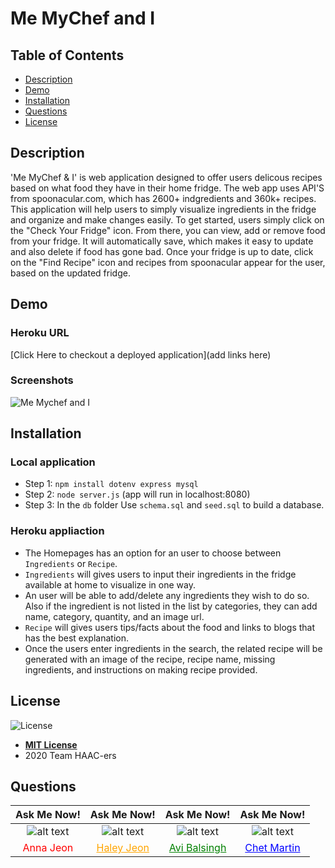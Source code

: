 # Me MyChef and I

## Table of Contents
- [Description](#description)
- [Demo](#demo)
- [Installation](#installation)  
- [Questions](#questions)
- [License](#license)

## Description
'Me MyChef & I' is web application designed to offer users delicous recipes based on what food they have in their home fridge. The web app uses API'S from spoonacular.com, which has 2600+ indgredients and 360k+ recipes. This application will help users to simply visualize ingredients in the fridge and organize and make changes easily. To get started, users simply click on the "Check Your Fridge" icon. From there, you can view, add or remove food from your fridge. It will automatically save, which makes it easy to update and also delete if food has gone bad. Once your fridge is up to date, click on the "Find Recipe" icon and recipes from spoonacular appear for the user, based on the updated fridge.

## Demo
### Heroku URL
[Click Here to checkout a deployed application](add links here)

### Screenshots
![Me Mychef and I](addscreenshotshere.png)

## Installation
### Local application 
- Step 1: `npm install dotenv express mysql`
- Step 2: `node server.js` (app will run in localhost:8080)
- Step 3: In the `db` folder Use `schema.sql` and `seed.sql` to build a database.

### Heroku appliaction
- The Homepages has an option for an user to choose between `Ingredients` or `Recipe`.
- `Ingredients` will gives users to input their ingredients in the fridge available at home to visualize in one way.
- An user will be able to add/delete any ingredients they wish to do so. Also if the ingredient is not listed in the list by categories, they can add name, category, quantity, and an image url.
- `Recipe` will gives users tips/facts about the food and links to blogs that has the best explanation.
- Once the users enter ingredients in the search, the related recipe will be generated with an image of the recipe, recipe name, missing ingredients, and instructions on making recipe provided.

## License
![License](https://img.shields.io/badge/License-MIT%20License-blue)
- **[MIT License](https://opensource.org/licenses/MIT)** 
- 2020 Team HAAC-ers

## Questions
| Ask Me Now! | Ask Me Now! | Ask Me Now! | Ask Me Now! |
| :---: | :---: | :---: | :---: |
| ![alt text](https://avatars0.githubusercontent.com/u/65268642?s=460&u=bd568c7596e7f6c9585caeb89e88b084e56c21f9&v=4 "Github Profile Picture") | ![alt text](https://avatars3.githubusercontent.com/u/63874445?s=460&u=002d392fd3ed13215f1c72eec6952f72b24bc516&v=4 "Github Profile Picture") | ![alt text](https://media.discordapp.net/attachments/730118992714399874/730120549740838962/Avi.jpg?width=498&height=498 "Github Profile Picture") | ![alt text](https://avatars1.githubusercontent.com/u/63617922?s=460&u=40a42e2aa11ac5027beef3caa9279981244347b5&v=4 "Github Profile Picture") |
| <a style="text-decoration: none; color: red" href="https://github.com/nuleeannajeon" target="_blank">Anna Jeon</a> | <a style="color: orange" href="https://github.com/tndus604" target="_blank">Haley Jeon</a> | <a style="color: green" href="https://github.com/Spntrx" target="_blank">Avi Balsingh</a> | <a style="color: blue" href="https://github.com/Chet1317" target="_blank">Chet Martin</a> |
